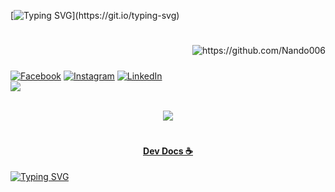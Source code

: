 [![Typing SVG](https://readme-typing-svg.herokuapp.com/?color=627F93&size=20&center=true&vCenter=true&width=1000&lines=Bem+Vindo+Ao+Meu+Github;Aqui+Podera+Ver+A+Maioria+Dos+Meus+Projetos;Foco+Estudo!)](https://git.io/typing-svg)
# 
<p align="right"> <img src="https://komarev.com/ghpvc/?username=Nando006&label=Nando006&label=Github%20do%20Nando%20-%20Visitantes&color=cc0443&style=flat" alt="https://github.com/Nando006" /> </p>

##### <!-- Redes Sociais -->
[![Facebook](https://img.shields.io/badge/Facebook-%231877F2.svg?logo=Facebook&logoColor=white)](https://www.facebook.com/Nando006/) [![Instagram](https://img.shields.io/badge/Instagram-%23E4405F.svg?logo=Instagram&logoColor=white)](https://www.instagram.com/006Nando/) [![LinkedIn](https://img.shields.io/badge/LinkedIn-%230077B5.svg?logo=linkedin&logoColor=white)](https://www.linkedin.com/in/Nando006/) <br/>
![](https://github-readme-streak-stats.herokuapp.com/?user=Nando006&theme=tokyonight&hide_border=false)<br/><br />
<div align="center">
  
![](https://github-profile-trophy.vercel.app/?username=Nando006&theme=tokyonight&no-frame=false&no-bg=true&margin-w=4)
</div>

#

#### <p align="center"> [Dev Docs ☕](https://devdocs.io/) </p>
[![Typing SVG](https://readme-typing-svg.herokuapp.com/?color=627F93&size=20&center=true&vCenter=true&width=1000&lines=Conhecimento+É+Poder;Vai+Um+Cafezinho+Ai?;Meu+Github+Te+Ajudou?;Me+Siga+No+LinkedIn+😸)](https://git.io/typing-svg)
